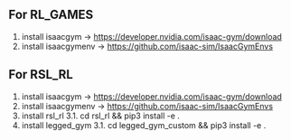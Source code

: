 ## For RL_GAMES
1. install isaacgym -> https://developer.nvidia.com/isaac-gym/download
2. install isaacgymenv -> https://github.com/isaac-sim/IsaacGymEnvs

## For RSL_RL
1. install isaacgym -> https://developer.nvidia.com/isaac-gym/download
2. install isaacgymenv -> https://github.com/isaac-sim/IsaacGymEnvs
3. install rsl_rl
	3.1. cd rsl_rl && pip3 install -e .
4. install legged_gym
	3.1. cd legged_gym_custom && pip3 install -e .
